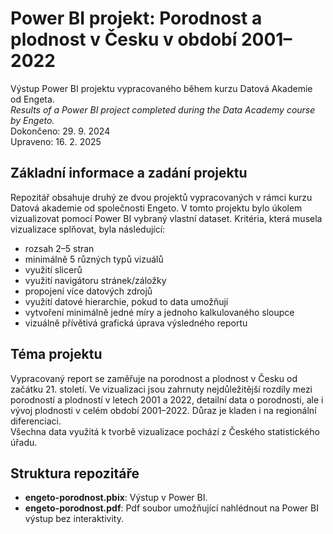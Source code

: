 # Power BI projekt: Porodnost a plodnost v Česku v období 2001–2022
Výstup Power BI projektu vypracovaného během kurzu Datová Akademie od Engeta.   
_Results of a Power BI project completed during the Data Academy course by Engeto._   
Dokončeno: 29. 9. 2024  
Upraveno: 16. 2. 2025
## Základní informace a zadání projektu

Repozitář obsahuje druhý ze dvou projektů vypracovaných v rámci kurzu Datová akademie od společnosti Engeto. V tomto projektu bylo úkolem vizualizovat pomocí Power BI vybraný vlastní dataset. Kritéria, která musela vizualizace splňovat, byla následující:
* rozsah 2–5 stran
* minimálně 5 různých typů vizuálů
* využití slicerů
* využití navigátoru stránek/záložky
* propojení více datových zdrojů
* využití datové hierarchie, pokud to data umožňují
* vytvoření minimálně jedné míry a jednoho kalkulovaného sloupce
* vizuálně přívětivá grafická úprava výsledného reportu
## Téma projektu
Vypracovaný report se zaměřuje na porodnost a plodnost v Česku od začátku 21. století. Ve vizualizaci jsou zahrnuty nejdůležitější rozdíly mezi porodností a plodností v letech 2001 a 2022, detailní data o porodnosti, ale i vývoj plodnosti v celém období 2001–2022. Důraz je kladen i na regionální diferenciaci.  
Všechna data využitá k tvorbě vizualizace pochází z Českého statistického úřadu.
## Struktura repozitáře   
* __engeto-porodnost.pbix__: Výstup v Power BI.
* __engeto-porodnost.pdf__: Pdf soubor umožňující nahlédnout na Power BI výstup bez interaktivity.

